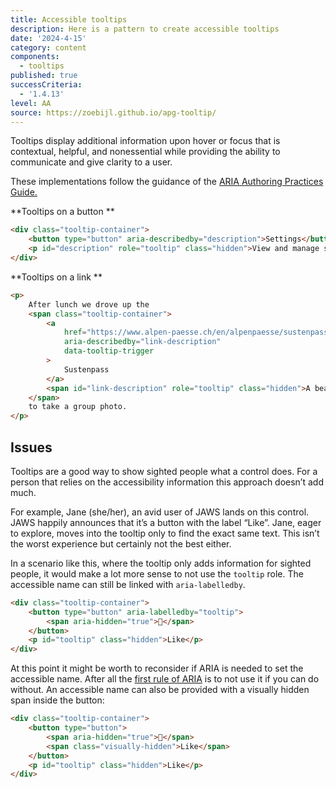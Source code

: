 ```yaml
---
title: Accessible tooltips
description: Here is a pattern to create accessible tooltips
date: '2024-4-15'
category: content
components:
  - tooltips
published: true
successCriteria:
  - '1.4.13'
level: AA
source: https://zoebijl.github.io/apg-tooltip/
---
```


Tooltips display additional information upon hover or focus that is contextual, helpful, and nonessential while providing the ability to communicate and give clarity to a user.

These implementations follow the guidance of the [ARIA Authoring Practices Guide.](https://w3c.github.io/aria-practices/#tooltip)

**Tooltips on a button **

```html
<div class="tooltip-container">
	<button type="button" aria-describedby="description">Settings</button>
	<p id="description" role="tooltip" class="hidden">View and manage settings</p>
</div>
```

**Tooltips on a link **

```html
<p>
	After lunch we drove up the
	<span class="tooltip-container">
		<a
			href="https://www.alpen-paesse.ch/en/alpenpaesse/sustenpass/"
			aria-describedby="link-description"
			data-tooltip-trigger
		>
			Sustenpass
		</a>
		<span id="link-description" role="tooltip" class="hidden">A beautiful road in Switzerland</span>
	</span>
	to take a group photo.
</p>
```

## Issues

Tooltips are a good way to show sighted people what a control does. For a person that relies on the accessibility information this approach doesn’t add much.

For example, Jane (she/her), an avid user of JAWS lands on this control. JAWS happily announces that it’s a button with the label “Like”. Jane, eager to explore, moves into the tooltip only to find the exact same text. This isn’t the worst experience but certainly not the best either.

In a scenario like this, where the tooltip only adds information for sighted people, it would make a lot more sense to not use the `tooltip` role. The accessible name can still be linked with `aria-labelledby`.

```html
<div class="tooltip-container">
	<button type="button" aria-labelledby="tooltip">
		<span aria-hidden="true">💛</span>
	</button>
	<p id="tooltip" class="hidden">Like</p>
</div>
```

At this point it might be worth to reconsider if ARIA is needed to set the accessible name. After all the [first rule of ARIA](https://www.w3.org/TR/aria-in-html/#rule1) is to not use it if you can do without. An accessible name can also be provided with a visually hidden span inside the button:

```html
<div class="tooltip-container">
	<button type="button">
		<span aria-hidden="true">💛</span>
		<span class="visually-hidden">Like</span>
	</button>
	<p id="tooltip" class="hidden">Like</p>
</div>
```
